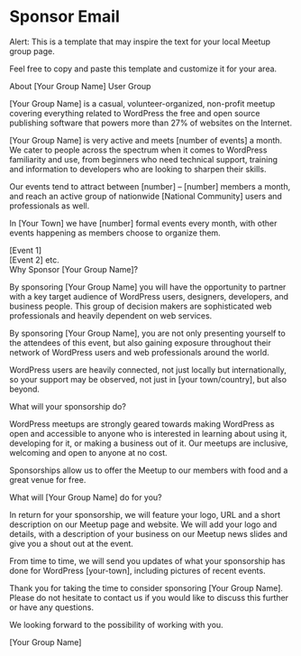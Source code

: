 # Sponsor Email

Alert: This is a template that may inspire the text for your local Meetup group page.

Feel free to copy and paste this template and customize it for your area.

About \[Your Group Name\] User Group

\[Your Group Name\] is a casual, volunteer-organized, non-profit meetup covering everything related to WordPress the free and open source publishing software that powers more than 27% of websites on the Internet.

\[Your Group Name\] is very active and meets \[number of events\] a month. We cater to people across the spectrum when it comes to WordPress familiarity and use, from beginners who need technical support, training and information to developers who are looking to sharpen their skills.

Our events tend to attract between \[number\] – \[number\] members a month, and reach an active group of nationwide \[National Community\] users and professionals as well.

In \[Your Town\] we have \[number\] formal events every month, with other events happening as members choose to organize them.

\[Event 1\]  
\[Event 2\] etc.  
Why Sponsor \[Your Group Name\]?

By sponsoring \[Your Group Name\] you will have the opportunity to partner with a key target audience of WordPress users, designers, developers, and business people. This group of decision makers are sophisticated web professionals and heavily dependent on web services.

By sponsoring \[Your Group Name\], you are not only presenting yourself to the attendees of this event, but also gaining exposure throughout their network of WordPress users and web professionals around the world.

WordPress users are heavily connected, not just locally but internationally, so your support may be observed, not just in \[your town/country\], but also beyond.

What will your sponsorship do?

WordPress meetups are strongly geared towards making WordPress as open and accessible to anyone who is interested in learning about using it, developing for it, or making a business out of it. Our meetups are inclusive, welcoming and open to anyone at no cost.

Sponsorships allow us to offer the Meetup to our members with food and a great venue for free.

What will \[Your Group Name\] do for you?

In return for your sponsorship, we will feature your logo, URL and a short description on our Meetup page and website. We will add your logo and details, with a description of your business on our Meetup news slides and give you a shout out at the event.

From time to time, we will send you updates of what your sponsorship has done for WordPress \[your-town\], including pictures of recent events.

Thank you for taking the time to consider sponsoring \[Your Group Name\]. Please do not hesitate to contact us if you would like to discuss this further or have any questions.

We looking forward to the possibility of working with you.

\[Your Group Name\]

